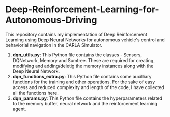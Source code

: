 # Deep-Reinforcement-Learning-for-Autonomous-Driving
This repository contains my implementation of Deep Reinforcement Learning using Deep Neural Networks for autonomous vehicle's control and behaviorial navigation in the CARLA Simulator. </br>
1. **dqn_utils.py**: This Python file contains the classes - Sensors, DQNetwork, Memory and Sumtree. These are required for creating, modifying and adding/deletig the memory instances along with the Deep Neural Network.
2. **dqn_functions_extra.py**: This Python file contains some auxilliary functions for the training and other operations. For the sake of easy access and reduced complexity and length of the code, I have collected all the functions here.
3. **dqn_params.py**: This Python file contains the hyperparameters related to the memory buffer, neural network and the reinforcement learning agent.
